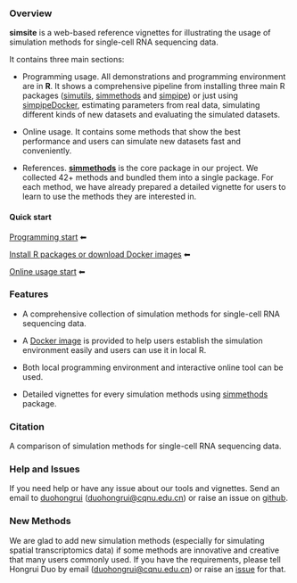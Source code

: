 ### Overview

**simsite** is a web-based reference vignettes for illustrating the usage of simulation methods for single-cell RNA sequencing data.

It contains three main sections:

* Programming usage. All demonstrations and programming environment are in **R**. It shows a comprehensive pipeline from installing three main R packages ([simutils](https://github.com/duohongrui/simutils), [simmethods](https://github.com/duohongrui/simmethods) and [simpipe](https://github.com/duohongrui/simpipe)) or just using [simpipeDocker](https://github.com/duohongrui/simpipe_Docker), estimating parameters from real data, simulating different kinds of new datasets and evaluating the simulated datasets.

* Online usage. It contains some methods that show the best performance and users can simulate new datasets fast and conveniently.

* References. [**simmethods**](https://github.com/duohongrui/simmethods) is the core package in our project. We collected 42+ methods and bundled them into a single package. For each method, we have already prepared a detailed vignette for users to learn to use the methods they are interested in.

#### Quick start

[Programming start](/programming/) ⬅

[Install R packages or download Docker images](/programming/1-installation) ⬅

[Online usage start](/online/) ⬅

### Features

* A comprehensive collection of simulation methods for single-cell RNA sequencing data.

* A [Docker image](https://hub.docker.com/r/duohongrui/simpipe) is provided to help users establish the simulation environment easily and users can use it in local R.

* Both local programming environment and interactive online tool can be used.

* Detailed vignettes for every simulation methods using [simmethods](https://github.com/duohongrui/simmethods) package.


### Citation
A comparison of simulation methods for single-cell RNA sequencing data.

### Help and Issues

If you need help or have any issue about our tools and vignettes. Send an email to [duohongrui](https://github.com/duohongrui) (duohongrui@cqnu.edu.cn) or raise an issue on [github](https://github.com/duohongrui).

### New Methods

We are glad to add new simulation methods (especially for simulating spatial transcriptomics data) if some methods are innovative and creative that many users commonly used. If you have the requirements, please tell Hongrui Duo by email (duohongrui@cqnu.edu.cn) or raise an [issue](https://github.com/duohongrui/simmethods/issues) for that.
